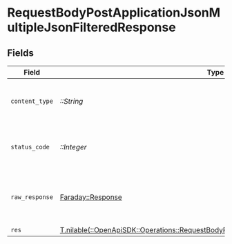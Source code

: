 # RequestBodyPostApplicationJsonMultipleJsonFilteredResponse


## Fields

| Field                                                                                                                                                                          | Type                                                                                                                                                                           | Required                                                                                                                                                                       | Description                                                                                                                                                                    |
| ------------------------------------------------------------------------------------------------------------------------------------------------------------------------------ | ------------------------------------------------------------------------------------------------------------------------------------------------------------------------------ | ------------------------------------------------------------------------------------------------------------------------------------------------------------------------------ | ------------------------------------------------------------------------------------------------------------------------------------------------------------------------------ |
| `content_type`                                                                                                                                                                 | *::String*                                                                                                                                                                     | :heavy_check_mark:                                                                                                                                                             | HTTP response content type for this operation                                                                                                                                  |
| `status_code`                                                                                                                                                                  | *::Integer*                                                                                                                                                                    | :heavy_check_mark:                                                                                                                                                             | HTTP response status code for this operation                                                                                                                                   |
| `raw_response`                                                                                                                                                                 | [Faraday::Response](https://www.rubydoc.info/gems/faraday/Faraday/Response)                                                                                                    | :heavy_check_mark:                                                                                                                                                             | Raw HTTP response; suitable for custom response parsing                                                                                                                        |
| `res`                                                                                                                                                                          | [T.nilable(::OpenApiSDK::Operations::RequestBodyPostApplicationJsonMultipleJsonFilteredRes)](../../models/operations/requestbodypostapplicationjsonmultiplejsonfilteredres.md) | :heavy_minus_sign:                                                                                                                                                             | OK                                                                                                                                                                             |